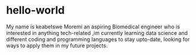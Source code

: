 # hello-world

My name is keabetswe Moremi an aspiring Biomedical engineer who is interested in anything tech-related ,im currently learning data science and different coding and programming languages to stay upto-date, looking for ways to apply them in my future projects.
